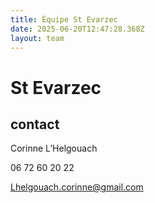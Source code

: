 ```yaml
---
title: Équipe St Evarzec 
date: 2025-06-20T12:47:28.368Z
layout: team
---
```


# St Evarzec 



## contact 

Corinne L’Helgouach

06 72 60 20 22

Lhelgouach.corinne@gmail.com

